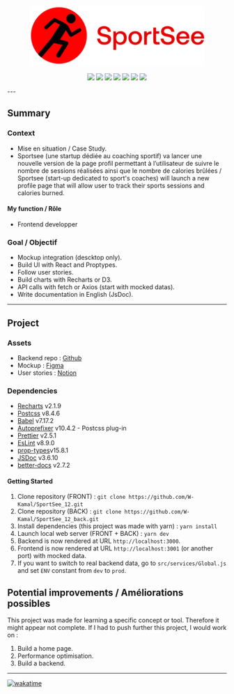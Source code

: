 <p align="center">
  <img src="/src/assets/img/logo.svg" width="400px"alt="Logo image"/>
</p>
<p align="center">
  <img src="https://img.shields.io/badge/vite-%23646CFF.svg?style=flat-square&logo=vite&logoColor=fff" />
  <img src="https://img.shields.io/badge/JavaScript-F7DF1E?style=flat-square&logo=javascript&logoColor=000" />
  <img src="https://img.shields.io/badge/React-20232A?style=flat-square&logo=react&logoColor=61DAFB" />
  <img src="https://img.shields.io/badge/React_Router-CA4245?style=flat-square&labelColor=CA4245&logo=react-router&logoColor=fff" />
  <img src="https://img.shields.io/badge/Redux_Toolkit-764ABC?style=flat-square&logo=Redux&logoColor=fff" />
  <img src="https://img.shields.io/badge/Styled_components-DB7093?style=flat-square&logo=styled-components&logoColor=fff" />
  <img src="https://img.shields.io/badge/React_Hook_Form-DB7093.svg?style=flat-square&logo=reacthookform&logoColor=fff" />
</p>
---

## Summary
### Context
- Mise en situation / Case Study.
- Sportsee (une startup dédiée au coaching sportif) va lancer une nouvelle version de la page profil permettant à l’utilisateur de suivre le nombre de sessions réalisées ainsi que le nombre de calories brûlées / Sportsee (start-up dedicated to sport's coaches) will launch a new profile page that will allow user to track their sports sessions and calories burned.
#### My function / Rôle
- Frontend developper
### Goal / Objectif
- Mockup integration (descktop only).
- Build UI with React and Proptypes.
- Follow user stories.
- Build charts with Recharts or D3.
- API calls with fetch or Axios (start with mocked datas).
- Write documentation in English (JsDoc).

---
## Project
### Assets
- Backend repo : [Github](https://github.com/OpenClassrooms-Student-Center/P9-front-end-dashboard)
- Mockup : [Figma](https://www.figma.com/file/BMomGVZqLZb811mDMShpLu/UI-design-Sportify-FR?node-id=0%3A1)
- User stories : [Notion](https://www.notion.so/openclassrooms/Copy-of-Dev4U-projet-Learn-Home-6686aa4b5f44417881a4884c9af5669e)
### Dependencies
- [Recharts](https://recharts.org/en-US/) v2.1.9
- [Postcss](https://postcss.org/) v8.4.6
- [Babel](https://babeljs.io/docs/en/) v7.17.2
- [Autoprefixer](https://github.com/postcss/autoprefixer#browsers) v10.4.2 - Postcss plug-in
- [Prettier](https://prettier.io/) v2.5.1
- [EsLint](https://eslint.org/) v8.9.0
- [prop-types](https://www.npmjs.com/package/prop-types)v15.8.1
- [JSDoc](https://jsdoc.app/) v3.6.10
- [better-docs](https://github.com/SoftwareBrothers/better-docs) v2.7.2
#### Getting Started
1. Clone repository (FRONT) : `git clone https://github.com/W-Kamal/SportSee_12.git`
2. Clone repository (BACK) : `git clone https://github.com/W-Kamal/SportSee_12_back.git`
3. Install dependencies (this project was made with yarn) : `yarn install`
4. Launch local web server (FRONT + BACK) : `yarn dev`
5. Backend is now rendered at URL `http://localhost:3000`.
6. Frontend is now rendered at URL `http://localhost:3001` (or another port) with mocked data.
7. If you want to switch to real backend data, go to `src/services/Global.js` and set `ENV` constant from `dev` to `prod`.

## Potential improvements / Améliorations possibles
This project was made for learning a specific concept or tool. Therefore it might appear not complete.
If I had to push further this project, I would work on :
1. Build a home page.
2. Performance optimisation.
3. Build a backend.

---
[![wakatime](https://wakatime.com/badge/user/e9b04158-0482-414a-b06c-6cc1f928b1c7/project/5be95b50-9fbf-4ee0-8b11-21bd44757db9.svg)](https://wakatime.com/badge/user/e9b04158-0482-414a-b06c-6cc1f928b1c7/project/5be95b50-9fbf-4ee0-8b11-21bd44757db9)
